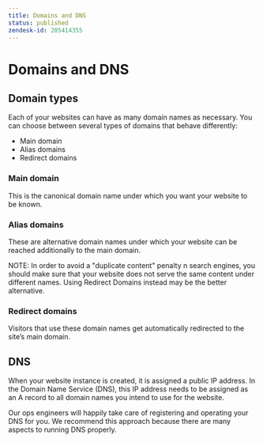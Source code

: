 ```yaml
---
title: Domains and DNS
status: published
zendesk-id: 205414355
---
```


# Domains and DNS

## Domain types

Each of your websites can have as many domain names as necessary. You can choose
between several types of domains that behave differently:

* Main domain
* Alias domains
* Redirect domains

### Main domain

This is the canonical domain name under which you want your website to be known.

### Alias domains

These are alternative domain names under which your website can be reached
additionally to the main domain.

NOTE: In order to avoid a "duplicate content" penalty n search engines, you
should make sure that your website does not serve the same content under
different names. Using Redirect Domains instead may be the better alternative.

### Redirect domains

Visitors that use these domain names get automatically redirected to the site’s
main domain.

## DNS

When your website instance is created, it is assigned a public IP address. In
the Domain Name Service (DNS), this IP address needs to be assigned as an A
record to all domain names you intend to use for the website.

Our ops engineers will happily take care of registering and operating your DNS
for you. We recommend this approach because there are many aspects to running
DNS properly.
